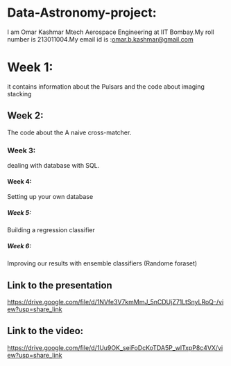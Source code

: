 # Data-Astronomy-project:
I am Omar Kashmar Mtech Aerospace Engineering at IIT Bombay.My roll number is 213011004.My email id is :omar.b.kashmar@gmail.com
# Week 1:
it contains information about the Pulsars and the code about imaging stacking
## Week 2:
The code about the A naive cross-matcher.
### Week 3:
dealing with database with SQL.
#### Week 4:
Setting up your own database
##### Week 5:
Building a regression classifier
##### Week 6:
Improving our results with ensemble classifiers (Randome foraset)
## Link to the presentation
https://drive.google.com/file/d/1NVfe3V7kmMmJ_5nCDUjZ71LtSnyLRoQ-/view?usp=share_link
## Link to the video:
https://drive.google.com/file/d/1Uu9OK_seiFoDcKoTDA5P_wlTxpP8c4VX/view?usp=share_link
